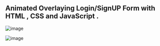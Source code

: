 ## Animated Overlaying Login/SignUP Form with HTML , CSS and JavaScript .

![image](https://user-images.githubusercontent.com/65444364/96028874-9d6e1100-0e79-11eb-94f8-36288d61e4c2.png)

![image](https://user-images.githubusercontent.com/65444364/96029046-cf7f7300-0e79-11eb-90a9-f4ce5a389c01.png)



